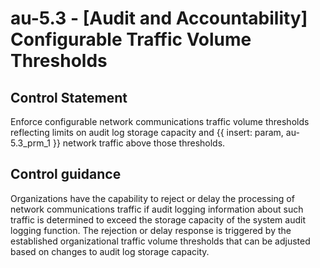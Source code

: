 # au-5.3 - \[Audit and Accountability\] Configurable Traffic Volume Thresholds

## Control Statement

Enforce configurable network communications traffic volume thresholds reflecting limits on audit log storage capacity and {{ insert: param, au-5.3_prm_1 }} network traffic above those thresholds.

## Control guidance

Organizations have the capability to reject or delay the processing of network communications traffic if audit logging information about such traffic is determined to exceed the storage capacity of the system audit logging function. The rejection or delay response is triggered by the established organizational traffic volume thresholds that can be adjusted based on changes to audit log storage capacity.
